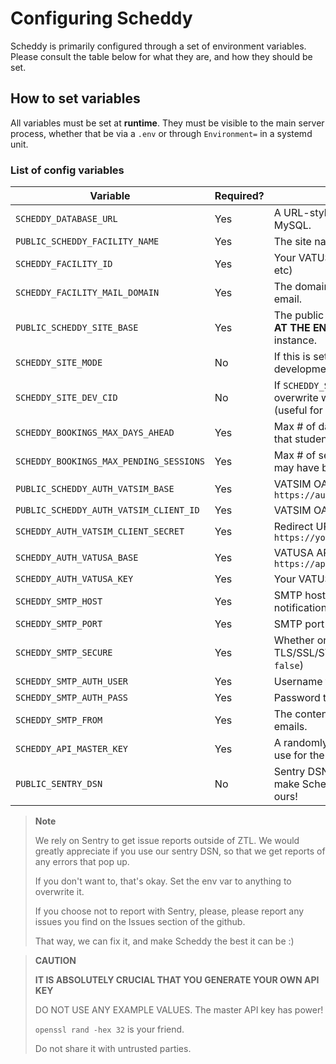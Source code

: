 # Configuring Scheddy

Scheddy is primarily configured through a set of environment variables. Please consult the table below for what they are, and how they should be set.

## How to set variables

All variables must be set at **runtime**. They must be visible to the main server process, whether that be via a `.env` or through `Environment=` in a systemd unit.

### List of config variables

| Variable                                | Required? | Description                                                                                                 | Example                                                          |
| --------------------------------------- | --------- | ----------------------------------------------------------------------------------------------------------- | ---------------------------------------------------------------- |
| `SCHEDDY_DATABASE_URL`                  | Yes       | A URL-style connection string for MySQL.                                                                    | `mysql://username:urlencoded_password@host:port/name`            |
| `PUBLIC_SCHEDDY_FACILITY_NAME`          | Yes       | The site name to be displayed.                                                                              | `Atlanta ARTCC`                                                  |
| `SCHEDDY_FACILITY_ID`                   | Yes       | Your VATUSA API ID (ZTL, ZAU, ZOB, etc)                                                                     | `ZTL`                                                            |
| `SCHEDDY_FACILITY_MAIL_DOMAIN`          | Yes       | The domain your facility uses for email.                                                                    | `ztlartcc.org`                                                   |
| `PUBLIC_SCHEDDY_SITE_BASE`              | Yes       | The public base URL **WITH A SLASH AT THE END** of your Scheddy instance.                                   | `https://scheddy.ztlartcc.org/`                                  |
| `SCHEDDY_SITE_MODE`                     | No        | If this is set to `dev`, it enables the development CID auth backend.                                       | `prod`                                                           |
| `SCHEDDY_SITE_DEV_CID`                  | No        | If `SCHEDDY_SITE_MODE` is `dev`, this will overwrite whatever CID you log in with (useful for development.) | `1710004`                                                        |
| `SCHEDDY_BOOKINGS_MAX_DAYS_AHEAD`       | Yes       | Max # of days, integer, ahead of time that students can book.                                               | `14`                                                             |
| `SCHEDDY_BOOKINGS_MAX_PENDING_SESSIONS` | Yes       | Max # of sessions, integer, a student may have booked at any given time.                                    | `2`                                                              |
| `PUBLIC_SCHEDDY_AUTH_VATSIM_BASE`       | Yes       | VATSIM OAuth base. Should always be `https://auth.vatsim.net`                                               | `https://auth.vatsim.net`                                        |
| `PUBLIC_SCHEDDY_AUTH_VATSIM_CLIENT_ID`  | Yes       | VATSIM OAuth client ID                                                                                      | `123`                                                            |
| `SCHEDDY_AUTH_VATSIM_CLIENT_SECRET`     | Yes       | Redirect URL. Should be `https://your.scheddy.domain/callback`                                              | `https://scheddy.ztlartcc.org/callback`                          |
| `SCHEDDY_AUTH_VATUSA_BASE`              | Yes       | VATUSA API base. Should always be `https://api.vatusa.net`                                                  | `https://api.vatusa.net`                                         |
| `SCHEDDY_AUTH_VATUSA_KEY`               | Yes       | Your VATUSA API key.                                                                                        | `123SecretKey`                                                   |
| `SCHEDDY_SMTP_HOST`                     | Yes       | SMTP host to connect to for notifications.                                                                  | `mail.yourproviders.email`                                       |
| `SCHEDDY_SMTP_PORT`                     | Yes       | SMTP port to connect to                                                                                     | `465`                                                            |
| `SCHEDDY_SMTP_SECURE`                   | Yes       | Whether or not to use TLS/SSL/STARTTLS/etc (`true` or `false`)                                              | `true`                                                           |
| `SCHEDDY_SMTP_AUTH_USER`                | Yes       | Username to authenticate with                                                                               | `username`                                                       |
| `SCHEDDY_SMTP_AUTH_PASS`                | Yes       | Password to authenticate with                                                                               | `password`                                                       |
| `SCHEDDY_SMTP_FROM`                     | Yes       | The contents of the From header for emails.                                                                 | `Name To Show <email_to@send.from>`                              |
| `SCHEDDY_API_MASTER_KEY`                | Yes       | A randomly generated secret key to use for the API.                                                         | `GENERATE_YOUR_OWN_YOU_HAVE_BEEN_WARNED`                         |
| `PUBLIC_SENTRY_DSN`                     | No        | Sentry DSN for error reporting. Help make Scheddy better - please use ours!                                 | `https://ce463d975d42f1a39ec94cbf87405e46@sentry.coredoes.dev/2` |

> **Note**
>
> We rely on Sentry to get issue reports outside of ZTL. We would greatly appreciate if you use our sentry DSN, so that we get reports of any errors that pop up.
>
> If you don't want to, that's okay. Set the env var to anything to overwrite it.
>
> If you choose not to report with Sentry, please, please report any issues you find on the Issues section of the github.
>
> That way, we can fix it, and make Scheddy the best it can be :)

> **CAUTION**
>
> **IT IS ABSOLUTELY CRUCIAL THAT YOU GENERATE YOUR OWN API KEY**
>
> DO NOT USE ANY EXAMPLE VALUES. The master API key has power!
>
> `openssl rand -hex 32` is your friend.
>
> Do not share it with untrusted parties.
